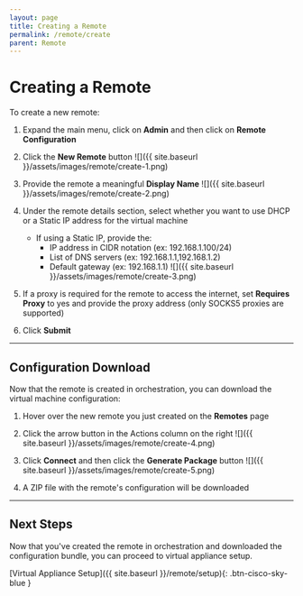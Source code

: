 ```yaml
---
layout: page
title: Creating a Remote
permalink: /remote/create
parent: Remote
---
```


# Creating a Remote
To create a new remote:
1. Expand the main menu, click on **Admin** and then click on **Remote Configuration**
1. Click the **New Remote** button
![]({{ site.baseurl }}/assets/images/remote/create-1.png)

1. Provide the remote a meaningful **Display Name**
![]({{ site.baseurl }}/assets/images/remote/create-2.png)

1. Under the remote details section, select whether you want to use DHCP or a Static IP address for the virtual machine
	* If using a Static IP, provide the:
		* IP address in CIDR notation (ex: 192.168.1.100/24)
		* List of DNS servers (ex: 192.168.1.1,192.168.1.2)
		* Default gateway (ex: 192.168.1.1)
![]({{ site.baseurl }}/assets/images/remote/create-3.png)

1. If a proxy is required for the remote to access the internet, set **Requires Proxy** to yes and provide the proxy address (only SOCKS5 proxies are supported)
1. Click **Submit**

---

## Configuration Download
Now that the remote is created in orchestration, you can download the virtual machine configuration:
1. Hover over the new remote you just created on the **Remotes** page
1. Click the arrow button in the Actions column on the right
![]({{ site.baseurl }}/assets/images/remote/create-4.png)

1. Click **Connect** and then click the **Generate Package** button
![]({{ site.baseurl }}/assets/images/remote/create-5.png)

1. A ZIP file with the remote's configuration will be downloaded

---

## Next Steps
Now that you've created the remote in orchestration and downloaded the configuration bundle, you can proceed to virtual appliance setup.

[Virtual Appliance Setup]({{ site.baseurl }}/remote/setup){: .btn-cisco-sky-blue }